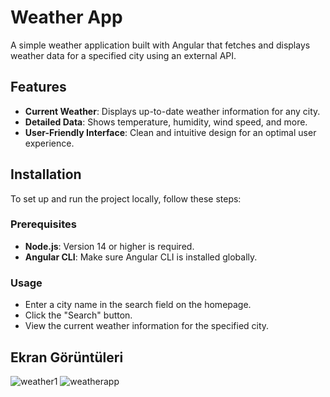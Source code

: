# Weather App

A simple weather application built with Angular that fetches and displays weather data for a specified city using an external API.

## Features

- **Current Weather**: Displays up-to-date weather information for any city.
- **Detailed Data**: Shows temperature, humidity, wind speed, and more.
- **User-Friendly Interface**: Clean and intuitive design for an optimal user experience.

## Installation

To set up and run the project locally, follow these steps:

### Prerequisites

- **Node.js**: Version 14 or higher is required.
- **Angular CLI**: Make sure Angular CLI is installed globally.

### Usage

- Enter a city name in the search field on the homepage.
- Click the "Search" button.
- View the current weather information for the specified city.


## Ekran Görüntüleri

![weather1](https://github.com/user-attachments/assets/42639b79-0162-4888-a761-525e0c22e310)
![weatherapp](https://github.com/user-attachments/assets/f8140a72-ef44-49b3-a7cd-63abf1772e17)

  
